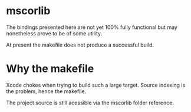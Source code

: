 mscorlib
========

The bindings presented here are not yet 100% fully functional but may nonetheless prove to be of some utility.

At present the makefile does not produce a successful build.

Why the makefile
================

Xcode chokes when trying to build such a large target. Source indexing is the problem, hence the makefile.

The project source is still acessible via the mscorlib folder reference.